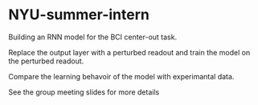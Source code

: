 # NYU-summer-intern

Building an RNN model for the BCI center-out task.

Replace the output layer with a perturbed readout and train the model on the perturbed readout.

Compare the learning behavoir of the model with experimantal data.

See the group meeting slides for more details
